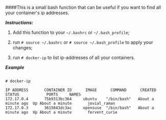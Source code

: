 ####This is a small bash function that can be useful if you want to find all your container's ip addresses.

***Instructions:*** 

1) Add this function to your ```~/.bashrc``` or ```~/.bash_profile```;

2) run ```# source ~/.bashrc``` or ```# source ~/.bash_profile``` to apply your changes;

3) run ```# docker-ip``` to list ip-addresses of all your containers.

***Example***
```

# docker-ip

IP ADDRESS       CONTAINER ID      IMAGE      COMMAND      CREATED            STATUS            PORTS     NAMES
172.17.0.4       75b9313bc364     ubuntu    "/bin/bash"   About a minute ago  Up About a minute       jovial_raman
172.17.0.3       3615843dc3ac     opensuse  "/bin/bash"   About a minute ago  Up About a minute       fervent_curie

```
